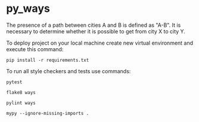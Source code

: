 # py_ways

The presence of a path between cities A and B is defined as "A-B". 
It is necessary to determine whether it is possible to get from city X to city Y.

To deploy project on your local machine create new virtual environment and execute this command:

`pip install -r requirements.txt`

To run all style checkers and tests use commands:

`pytest `

`flake8 ways`

`pylint ways`

`mypy --ignore-missing-imports .`
